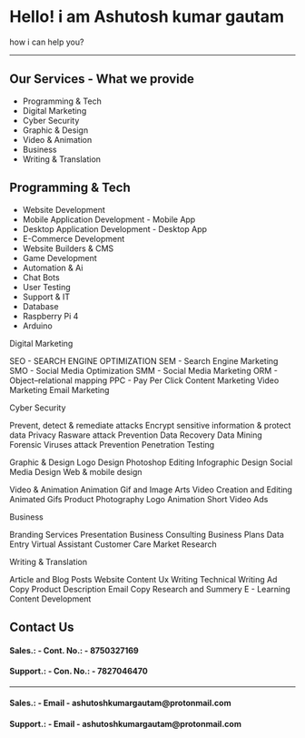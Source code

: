 <html>
<head>
   <head>
  <meta charset="UTF-8">
  <meta name="description" content="Hacking tool,programming languages,">
  <meta name="keywords" content="HTML, CSS, JavaScript contact me - 7217723683">
  <meta name="author" content="Ashutosh Kumar Gautam">
  <meta name="viewport" content="width=device-width, initial-scale=1.0">
 <link rel="stylesheet" href="https://stackpath.bootstrapcdn.com/bootstrap/4.5.2/css/bootstrap.min.css" integrity="sha384-JcKb8q3iqJ61gNV9KGb8thSsNjpSL0n8PARn9HuZOnIxN0hoP+VmmDGMN5t9UJ0Z" crossorigin="anonymous">
</head> 
</head>
<body>
   <h1>Hello! i am Ashutosh kumar gautam </h1>
   <p>how i can help you?</p>
  <hr>
   
<h2> Our Services - What we provide </h2> 
<ul>
   <li>Programming & Tech</li>
<li>Digital Marketing</li>
<li>Cyber Security</li>
<li>Graphic & Design</li>
<li>Video & Animation</li>
<li>Business</li>
<li>Writing & Translation</li>
</ul>

<h2>Programming & Tech</h2>
<ul>
   <li>Website Development</li>
<li>Mobile Application Development  - Mobile App</li>
<li>Desktop Application Development - Desktop App</li>
<li>E-Commerce Development</li>
<li>Website Builders & CMS</li>
<li>Game Development</li>
<li>Automation & Ai</li>
<li>Chat Bots</li>
<li>User Testing</li>
<li>Support & IT</li>
<li>Database</li>
<li>Raspberry Pi 4</li>
<li>Arduino</li>
</ul>

Digital Marketing

SEO - SEARCH ENGINE OPTIMIZATION
SEM -  Search Engine Marketing
SMO - Social Media Optimization
SMM - Social Media Marketing
ORM - Object–relational mapping
PPC - Pay Per Click
Content Marketing
Video Marketing
Email Marketing


Cyber Security

Prevent, detect & remediate attacks
Encrypt sensitive information & protect data
Privacy
Rasware attack Prevention 
Data Recovery 
Data Mining 
Forensic 
Viruses attack Prevention
Penetration Testing 

Graphic & Design
Logo Design
Photoshop Editing
Infographic Design
Social Media Design
Web & mobile design


Video & Animation
Animation 
Gif and Image Arts
Video 	Creation and Editing 
Animated Gifs
Product Photography
Logo Animation
Short Video Ads





Business

Branding Services
Presentation
Business Consulting
Business Plans
Data Entry
Virtual Assistant
Customer Care
Market Research


Writing & Translation

Article and Blog Posts
Website Content
Ux Writing
Technical Writing
Ad Copy
Product Description
Email Copy
Research and Summery
E - Learning Content Development




<h2>Contact Us</h2>
<h4><b>Sales.: - Cont. No.: - 8750327169<b></h4>
<h4><b>Support.: - Con. No.: - 7827046470<b></h4>
<hr>
<h4><b>Sales.: - Email - ashutoshkumargautam@protonmail.com<b></h4>
<h4><b>Support.: - Email - ashutoshkumargautam@protonmail.com<b></h4>


</body>
</html>
